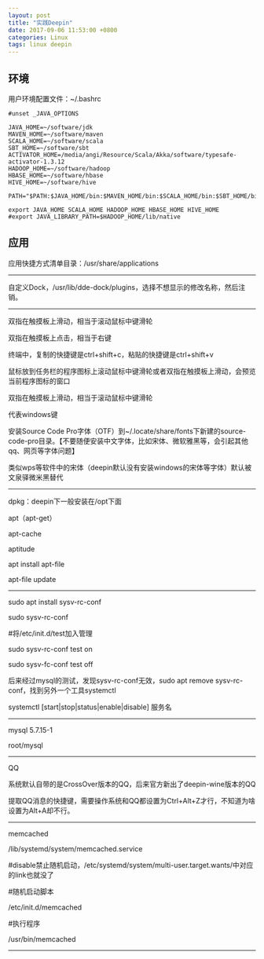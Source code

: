 ```yaml
---
layout: post
title: "实践Deepin"
date: 2017-09-06 11:53:00 +0800
categories: Linux
tags: linux deepin
---
```




## 环境

用户环境配置文件：~/.bashrc

```shell
#unset _JAVA_OPTIONS

JAVA_HOME=~/software/jdk
MAVEN_HOME=~/software/maven
SCALA_HOME=~/software/scala
SBT_HOME=~/software/sbt
ACTIVATOR_HOME=/media/angi/Resource/Scala/Akka/software/typesafe-activator-1.3.12
HADOOP_HOME=~/software/hadoop
HBASE_HOME=~/software/hbase
HIVE_HOME=~/software/hive

PATH="$PATH:$JAVA_HOME/bin:$MAVEN_HOME/bin:$SCALA_HOME/bin:$SBT_HOME/bin:$ACTIVATOR_HOME/bin:$HADOOP_HOME/bin:$HADOOP_HOME/sbin:$HBASE_HOME/bin:$HIVE_HOME/bin"

export JAVA_HOME SCALA_HOME HADOOP_HOME HBASE_HOME HIVE_HOME
#export JAVA_LIBRARY_PATH=$HADOOP_HOME/lib/native
```

## 应用

应用快捷方式清单目录：/usr/share/applications

------

自定义Dock，/usr/lib/dde-dock/plugins，选择不想显示的修改名称，然后注销。

------

双指在触摸板上滑动，相当于滚动鼠标中键滑轮

双指在触摸板上点击，相当于右键

终端中，复制的快捷键是ctrl+shift+c，粘贴的快捷键是ctrl+shift+v

鼠标放到任务栏的程序图标上滚动鼠标中键滑轮或者双指在触摸板上滑动，会预览当前程序图标的窗口

双指在触摸板上滑动，相当于滚动鼠标中键滑轮

<Super>代表windows键

安装Source Code Pro字体（OTF）到~/.locate/share/fonts下新建的source-code-pro目录。【不要随便安装中文字体，比如宋体、微软雅黑等，会引起其他qq、网页等字体问题】

类似wps等软件中的宋体（deepin默认没有安装windows的宋体等字体）默认被文泉驿微米黑替代

------

dpkg：deepin下一般安装在/opt下面

apt（apt-get）

apt-cache

aptitude

apt install apt-file

apt-file update

------

sudo apt install sysv-rc-conf

sudo sysv-rc-conf

\#将/etc/init.d/test加入管理

sudo sysv-rc-conf test on

sudo sysv-fc-conf test off

后来经过mysql的测试，发现sysv-rc-conf无效，sudo apt remove sysv-rc-conf，找到另外一个工具systemctl

systemctl [start|stop|status|enable|disable] 服务名

------

mysql 5.7.15-1

root/mysql

------

QQ

系统默认自带的是CrossOver版本的QQ，后来官方新出了deepin-wine版本的QQ

提取QQ消息的快捷键，需要操作系统和QQ都设置为Ctrl+Alt+Z才行，不知道为啥设置为Alt+A却不行。

------

memcached

/lib/systemd/system/memcached.service

\#disable禁止随机启动，/etc/systemd/system/multi-user.target.wants/中对应的link也就没了

\#随机启动脚本

/etc/init.d/memcached

\#执行程序

/usr/bin/memcached

------